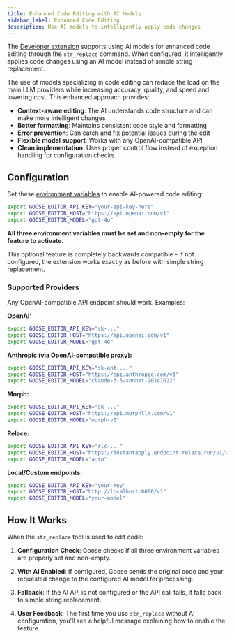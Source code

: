 ```yaml
---
title: Enhanced Code Editing with AI Models
sidebar_label: Enhanced Code Editing
description: Use AI models to intelligently apply code changes
---
```


The [Developer extension](/docs/mcp/developer-mcp) supports using AI models for enhanced code editing through the `str_replace` command. When configured, it intelligently applies code changes using an AI model instead of simple string replacement.

The use of models specializing in code editing can reduce the load on the main LLM providers while increasing accuracy, quality, and speed and lowering cost. This enhanced approach provides:

- **Context-aware editing**: The AI understands code structure and can make more intelligent changes
- **Better formatting**: Maintains consistent code style and formatting
- **Error prevention**: Can catch and fix potential issues during the edit
- **Flexible model support**: Works with any OpenAI-compatible API
- **Clean implementation**: Uses proper control flow instead of exception handling for configuration checks

## Configuration

Set these [environment variables](/docs/guides/environment-variables#enhanced-code-editing) to enable AI-powered code editing:

```bash
export GOOSE_EDITOR_API_KEY="your-api-key-here"
export GOOSE_EDITOR_HOST="https://api.openai.com/v1"
export GOOSE_EDITOR_MODEL="gpt-4o"
```

**All three environment variables must be set and non-empty for the feature to activate.** 

This optional feature is completely backwards compatible - if not configured, the extension works exactly as before with simple string replacement.

### Supported Providers

Any OpenAI-compatible API endpoint should work. Examples:

**OpenAI:**
```bash
export GOOSE_EDITOR_API_KEY="sk-..."
export GOOSE_EDITOR_HOST="https://api.openai.com/v1"
export GOOSE_EDITOR_MODEL="gpt-4o"
```

**Anthropic (via OpenAI-compatible proxy):**
```bash
export GOOSE_EDITOR_API_KEY="sk-ant-..."
export GOOSE_EDITOR_HOST="https://api.anthropic.com/v1"
export GOOSE_EDITOR_MODEL="claude-3-5-sonnet-20241022"
```

**Morph:**
```bash
export GOOSE_EDITOR_API_KEY="sk-..."
export GOOSE_EDITOR_HOST="https://api.morphllm.com/v1"
export GOOSE_EDITOR_MODEL="morph-v0"
```

**Relace:**
```bash
export GOOSE_EDITOR_API_KEY="rlc-..."
export GOOSE_EDITOR_HOST="https://instantapply.endpoint.relace.run/v1/apply"
export GOOSE_EDITOR_MODEL="auto"
```

**Local/Custom endpoints:**
```bash
export GOOSE_EDITOR_API_KEY="your-key"
export GOOSE_EDITOR_HOST="http://localhost:8000/v1"
export GOOSE_EDITOR_MODEL="your-model"
```

## How It Works

When the `str_replace` tool is used to edit code:

1. **Configuration Check**: Goose checks if all three environment variables are properly set and non-empty.

2. **With AI Enabled**: If configured, Goose sends the original code and your requested change to the configured AI model for processing.

3. **Fallback**: If the AI API is not configured or the API call fails, it falls back to simple string replacement.

4. **User Feedback**: The first time you use `str_replace` without AI configuration, you'll see a helpful message explaining how to enable the feature.
